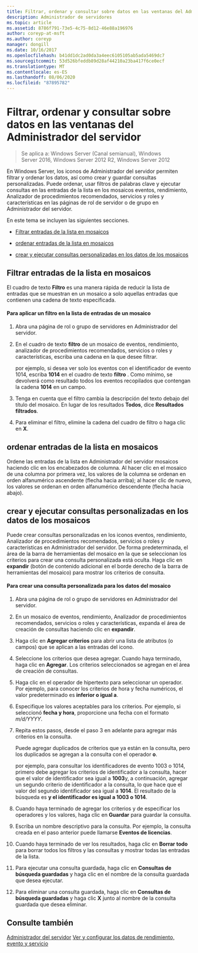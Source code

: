 ```yaml
---
title: Filtrar, ordenar y consultar sobre datos en las ventanas del Administrador del servidor
description: Administrador de servidores
ms.topic: article
ms.assetid: 8786f791-73e5-4c75-8d12-46e88a196976
author: coreyp-at-msft
ms.author: coreyp
manager: dongill
ms.date: 10/16/2017
ms.openlocfilehash: b41dd1dc2ad0da3a4eec6105105ab5ada5469dc7
ms.sourcegitcommit: 53d526bfeddb89d28af44210a23ba417f6ce0ecf
ms.translationtype: MT
ms.contentlocale: es-ES
ms.lasthandoff: 08/06/2020
ms.locfileid: "87895782"
---
```

# <a name="filter-sort-and-query-data-in-server-manager-tiles"></a>Filtrar, ordenar y consultar sobre datos en las ventanas del Administrador del servidor

>Se aplica a: Windows Server (Canal semianual), Windows Server 2016, Windows Server 2012 R2, Windows Server 2012

En Windows Server, los iconos de Administrador del servidor permiten filtrar y ordenar los datos, así como crear y guardar consultas personalizadas. Puede ordenar, usar filtros de palabras clave y ejecutar consultas en las entradas de la lista en los mosaicos eventos, rendimiento, Analizador de procedimientos recomendados, servicios y roles y características en las páginas de rol de servidor o de grupo en Administrador del servidor.

En este tema se incluyen las siguientes secciones.

-   [Filtrar entradas de la lista en mosaicos](#BKMK_tiles)

-   [ordenar entradas de la lista en mosaicos](#BKMK_sort)

-   [crear y ejecutar consultas personalizadas en los datos de los mosaicos](#BKMK_query)

## <a name="filter-list-entries-in-tiles"></a><a name=BKMK_tiles></a>Filtrar entradas de la lista en mosaicos
El cuadro de texto **Filtro** es una manera rápida de reducir la lista de entradas que se muestran en un mosaico a solo aquellas entradas que contienen una cadena de texto especificada.

#### <a name="to-apply-a-filter-to-the-list-of-entries-in-a-tile"></a>Para aplicar un filtro en la lista de entradas de un mosaico

1.  Abra una página de rol o grupo de servidores en Administrador del servidor.

2.  En el cuadro de texto **filtro** de un mosaico de eventos, rendimiento, analizador de procedimientos recomendados, servicios o roles y características, escriba una cadena en la que desee filtrar.

    por ejemplo, si desea ver solo los eventos con el identificador de evento 1014, escriba **1014** en el cuadro de texto **filtro** . Como mínimo, se devolverá como resultado todos los eventos recopilados que contengan la cadena **1014** en un campo.

3.  Tenga en cuenta que el filtro cambia la descripción del texto debajo del título del mosaico. En lugar de los resultados **Todos**, dice **Resultados filtrados**.

4.  Para eliminar el filtro, elimine la cadena del cuadro de filtro o haga clic en **X**.

## <a name="sort-list-entries-in-tiles"></a><a name=BKMK_sort></a>ordenar entradas de la lista en mosaicos
Ordene las entradas de la lista en Administrador del servidor mosaicos haciendo clic en los encabezados de columna. Al hacer clic en el mosaico de una columna por primera vez, los valores de la columna se ordenan en orden alfanumérico ascendente (flecha hacia arriba); al hacer clic de nuevo, los valores se ordenan en orden alfanumérico descendente (flecha hacia abajo).

## <a name="create-and-run-custom-queries-on-tile-data"></a><a name=BKMK_query></a>crear y ejecutar consultas personalizadas en los datos de los mosaicos
Puede crear consultas personalizadas en los iconos eventos, rendimiento, Analizador de procedimientos recomendados, servicios o roles y características en Administrador del servidor. De forma predeterminada, el área de la barra de herramientas del mosaico en la que se seleccionan los criterios para crear una consulta personalizada está oculta. Haga clic en **expandir** (botón de contenido adicional en el borde derecho de la barra de herramientas del mosaico) para mostrar los criterios de consulta.

#### <a name="to-create-a-custom-query-for-tile-data"></a>Para crear una consulta personalizada para los datos del mosaico

1.  Abra una página de rol o grupo de servidores en Administrador del servidor.

2.  En un mosaico de eventos, rendimiento, Analizador de procedimientos recomendados, servicios o roles y características, expanda el área de creación de consultas haciendo clic en **expandir**.

3.  Haga clic en **Agregar criterios** para abrir una lista de atributos (o campos) que se aplican a las entradas del icono.

4.  Seleccione los criterios que desea agregar. Cuando haya terminado, haga clic en **Agregar**. Los criterios seleccionados se agregan en el área de creación de consultas.

5.  Haga clic en el operador de hipertexto para seleccionar un operador. Por ejemplo, para conocer los criterios de hora y fecha numéricos, el valor predeterminado es **inferior o igual a**.

6.  Especifique los valores aceptables para los criterios. Por ejemplo, si seleccionó **fecha y hora**, proporcione una fecha con el formato *m/d/YYYY*.

7.  Repita estos pasos, desde el paso 3 en adelante para agregar más criterios en la consulta.

    Puede agregar duplicados de criterios que ya están en la consulta, pero los duplicados se agregan a la consulta con el operador **o**.

    por ejemplo, para consultar los identificadores de evento 1003 o 1014, primero debe agregar los criterios de identificador a la consulta, hacer que el valor de identificador sea igual a **1003**y, a continuación, agregar un segundo criterio de identificador a la consulta, lo que hace que el valor del segundo identificador sea igual a **1014**. El resultado de la búsqueda es **y el identificador es igual a 1003 o 1014**.

8.  Cuando haya terminado de agregar los criterios y de especificar los operadores y los valores, haga clic en **Guardar** para guardar la consulta.

9. Escriba un nombre descriptivo para la consulta. Por ejemplo, la consulta creada en el paso anterior puede llamarse **Eventos de licencias**.

10. Cuando haya terminado de ver los resultados, haga clic en **Borrar todo** para borrar todos los filtros y las consultas y mostrar todas las entradas de la lista.

11. Para ejecutar una consulta guardada, haga clic en **Consultas de búsqueda guardadas** y haga clic en el nombre de la consulta guardada que desea ejecutar.

12. Para eliminar una consulta guardada, haga clic en **Consultas de búsqueda guardadas** y haga clic **X** junto al nombre de la consulta guardada que desea eliminar.

## <a name="see-also"></a>Consulte también
[Administrador del servidor](server-manager.md) 
 [Ver y configurar los datos de rendimiento, evento y servicio](view-and-configure-performance-event-and-service-data.md)



